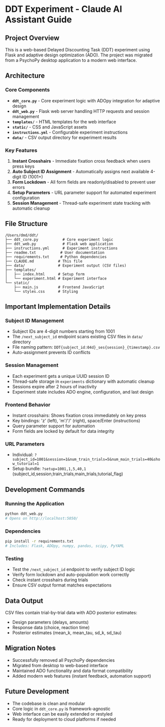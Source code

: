 # DDT Experiment - Claude AI Assistant Guide

## Project Overview
This is a web-based Delayed Discounting Task (DDT) experiment using Flask and adaptive design optimization (ADO). The project was migrated from a PsychoPy desktop application to a modern web interface.

## Architecture

### Core Components
- **`ddt_core.py`** - Core experiment logic with ADOpy integration for adaptive design
- **`ddt_web.py`** - Flask web server handling HTTP requests and session management
- **`templates/`** - HTML templates for the web interface
- **`static/`** - CSS and JavaScript assets
- **`instructions.yml`** - Configurable experiment instructions
- **`data/`** - CSV output directory for experiment results

### Key Features
1. **Instant Crosshairs** - Immediate fixation cross feedback when users press keys
2. **Auto Subject ID Assignment** - Automatically assigns next available 4-digit ID (1001+)
3. **Form Lockdown** - All form fields are readonly/disabled to prevent user errors
4. **Setup Parameters** - URL parameter support for automated experiment configuration
5. **Session Management** - Thread-safe experiment state tracking with automatic cleanup

## File Structure
```
/Users/dmd/ddt/
├── ddt_core.py           # Core experiment logic
├── ddt_web.py            # Flask web application
├── instructions.yml      # Experiment instructions
├── readme.txt           # User documentation
├── requirements.txt     # Python dependencies
├── CLAUDE.md           # This file
├── data/               # Experiment output (CSV files)
├── templates/
│   ├── index.html      # Setup form
│   └── experiment.html # Experiment interface
└── static/
    ├── main.js         # Frontend JavaScript
    └── styles.css      # Styling
```

## Important Implementation Details

### Subject ID Management
- Subject IDs are 4-digit numbers starting from 1001
- The `/next_subject_id` endpoint scans existing CSV files in `data/` directory
- File naming pattern: `DDT{subject_id:04d}_ses{session}_{timestamp}.csv`
- Auto-assignment prevents ID conflicts

### Session Management
- Each experiment gets a unique UUID session ID
- Thread-safe storage in `experiments` dictionary with automatic cleanup
- Sessions expire after 2 hours of inactivity
- Experiment state includes ADO engine, configuration, and last design

### Frontend Behavior
- Instant crosshairs: Shows fixation cross immediately on key press
- Key bindings: 'z' (left), 'm'/'/' (right), space/Enter (instructions)
- Query parameter support for automation
- Form fields are locked by default for data integrity

### URL Parameters
- Individual: `?subject_id=1001&session=1&num_train_trials=5&num_main_trials=40&show_tutorial=1`
- Setup bundle: `?setup=1001,1,5,40,1` (subject_id,session,train_trials,main_trials,tutorial_flag)

## Development Commands

### Running the Application
```bash
python ddt_web.py
# Opens on http://localhost:5050/
```

### Dependencies
```bash
pip install -r requirements.txt
# Includes: Flask, ADOpy, numpy, pandas, scipy, PyYAML
```

### Testing
- Test the `/next_subject_id` endpoint to verify subject ID logic
- Verify form lockdown and auto-population work correctly
- Check instant crosshairs during trials
- Ensure CSV output format matches expectations

## Data Output
CSV files contain trial-by-trial data with ADO posterior estimates:
- Design parameters (delays, amounts)
- Response data (choice, reaction time)
- Posterior estimates (mean_k, mean_tau, sd_k, sd_tau)

## Migration Notes
- Successfully removed all PsychoPy dependencies
- Migrated from desktop to web-based interface
- Maintained ADO functionality and data format compatibility
- Added modern web features (instant feedback, automation support)

## Future Development
- The codebase is clean and modular
- Core logic in `ddt_core.py` is framework-agnostic
- Web interface can be easily extended or restyled
- Ready for deployment to cloud platforms if needed
